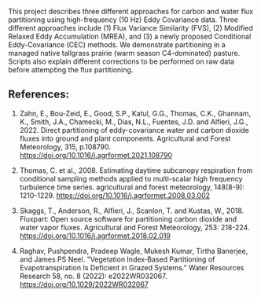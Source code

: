This project describes three different approaches for carbon and water flux partitioning using high-frequency (10 Hz) Eddy Covariance data. Three different approaches include (1) Flux Variance Similarity (FVS), (2) Modified Relaxed Eddy Accumulation (MREA), and (3) a newly proposed Conditional Eddy-Covariance (CEC) methods. We demonstrate partitioning in a managed native tallgrass prairie (warm season C4-dominated) pasture. Scripts also explain different corrections to be performed on raw data before attempting the flux partitioning.
## References: 
1. Zahn, E., Bou-Zeid, E., Good, S.P., Katul, G.G., Thomas, C.K., Ghannam, K., Smith, J.A., Chamecki, M., Dias, N.L., Fuentes, J.D. and Alfieri, J.G., 2022. Direct partitioning of eddy-covariance water and carbon dioxide fluxes into ground and plant components. Agricultural and Forest Meteorology, 315, p.108790. https://doi.org/10.1016/j.agrformet.2021.108790

2. Thomas, C. et al., 2008. Estimating daytime subcanopy respiration from conditional sampling methods applied to multi-scalar high frequency turbulence time series. agricultural and forest meteorology, 148(8-9): 1210-1229. https://doi.org/10.1016/j.agrformet.2008.03.002

3. Skaggs, T., Anderson, R., Alfieri, J., Scanlon, T. and Kustas, W., 2018. Fluxpart: Open source software for partitioning carbon dioxide and water vapor fluxes. Agricultural and Forest Meteorology, 253: 218-224. https://doi.org/10.1016/j.agrformet.2018.02.019

4. Raghav, Pushpendra, Pradeep Wagle, Mukesh Kumar, Tirtha Banerjee, and James PS Neel. "Vegetation Index‐Based Partitioning of Evapotranspiration Is Deficient in Grazed Systems." Water Resources Research 58, no. 8 (2022): e2022WR032067. https://doi.org/10.1029/2022WR032067
